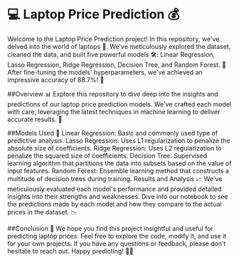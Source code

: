 # 💻 Laptop Price Prediction 💰
Welcome to the Laptop Price Prediction project! In this repository, we've delved into the world of laptops 🚀. We've meticulously explored the dataset, cleaned the data, and built five powerful models 🛠️: Linear Regression, Lasso Regression, Ridge Regression, Decision Tree, and Random Forest. 🌳 After fine-tuning the models' hyperparameters, we've achieved an impressive accuracy of 88.7%! 🎉

##Overview 📊
Explore this repository to dive deep into the insights and predictions of our laptop price prediction models. We've crafted each model with care, leveraging the latest techniques in machine learning to deliver accurate results. 🧠

##Models Used 🤖
Linear Regression: Basic and commonly used type of predictive analysis.
Lasso Regression: Uses L1 regularization to penalize the absolute size of coefficients.
Ridge Regression: Uses L2 regularization to penalize the squared size of coefficients.
Decision Tree: Supervised learning algorithm that partitions the data into subsets based on the value of input features.
Random Forest: Ensemble learning method that constructs a multitude of decision trees during training.
Results and Analysis 📈
We've meticulously evaluated each model's performance and provided detailed insights into their strengths and weaknesses. Dive into our notebook to see the predictions made by each model and how they compare to the actual prices in the dataset. 📉

##Conclusion 🎯
We hope you find this project insightful and useful for predicting laptop prices. Feel free to explore the code, modify it, and use it for your own projects. If you have any questions or feedback, please don't hesitate to reach out. Happy predicting! 🚀🔮
